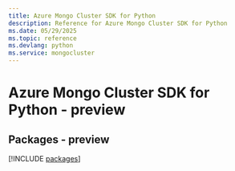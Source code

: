 ```yaml
---
title: Azure Mongo Cluster SDK for Python
description: Reference for Azure Mongo Cluster SDK for Python
ms.date: 05/29/2025
ms.topic: reference
ms.devlang: python
ms.service: mongocluster
---
```

# Azure Mongo Cluster SDK for Python - preview
## Packages - preview
[!INCLUDE [packages](mongo-cluster-index.md)]